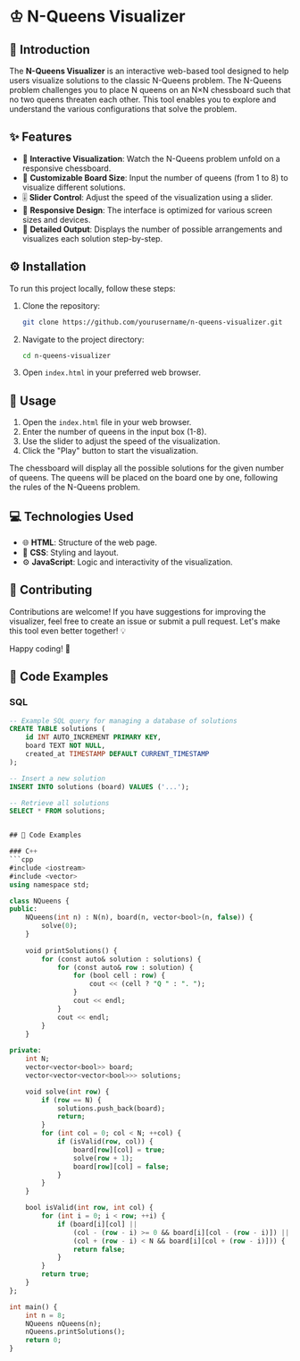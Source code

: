 # ♔ N-Queens Visualizer

## 📖 Introduction
The **N-Queens Visualizer** is an interactive web-based tool designed to help users visualize solutions to the classic N-Queens problem. The N-Queens problem challenges you to place N queens on an N×N chessboard such that no two queens threaten each other. This tool enables you to explore and understand the various configurations that solve the problem.

## ✨ Features
- 🎥 **Interactive Visualization**: Watch the N-Queens problem unfold on a responsive chessboard.
- 📏 **Customizable Board Size**: Input the number of queens (from 1 to 8) to visualize different solutions.
- 🎚️ **Slider Control**: Adjust the speed of the visualization using a slider.
- 📱 **Responsive Design**: The interface is optimized for various screen sizes and devices.
- 📝 **Detailed Output**: Displays the number of possible arrangements and visualizes each solution step-by-step.

## ⚙️ Installation
To run this project locally, follow these steps:

1. Clone the repository:
    ```bash
    git clone https://github.com/yourusername/n-queens-visualizer.git
    ```

2. Navigate to the project directory:
    ```bash
    cd n-queens-visualizer
    ```

3. Open `index.html` in your preferred web browser.

## 🚀 Usage
1. Open the `index.html` file in your web browser.
2. Enter the number of queens in the input box (1-8).
3. Use the slider to adjust the speed of the visualization.
4. Click the "Play" button to start the visualization.

The chessboard will display all the possible solutions for the given number of queens. The queens will be placed on the board one by one, following the rules of the N-Queens problem.

## 💻 Technologies Used
- 🌐 **HTML**: Structure of the web page.
- 🎨 **CSS**: Styling and layout.
- ⚙️ **JavaScript**: Logic and interactivity of the visualization.
## 🤝 Contributing
Contributions are welcome! If you have suggestions for improving the visualizer, feel free to create an issue or submit a pull request. Let's make this tool even better together! 💡

Happy coding! 🎉

## 📄 Code Examples

### SQL
```sql
-- Example SQL query for managing a database of solutions
CREATE TABLE solutions (
    id INT AUTO_INCREMENT PRIMARY KEY,
    board TEXT NOT NULL,
    created_at TIMESTAMP DEFAULT CURRENT_TIMESTAMP
);

-- Insert a new solution
INSERT INTO solutions (board) VALUES ('...');

-- Retrieve all solutions
SELECT * FROM solutions;


## 📄 Code Examples

### C++
```cpp
#include <iostream>
#include <vector>
using namespace std;

class NQueens {
public:
    NQueens(int n) : N(n), board(n, vector<bool>(n, false)) {
        solve(0);
    }
    
    void printSolutions() {
        for (const auto& solution : solutions) {
            for (const auto& row : solution) {
                for (bool cell : row) {
                    cout << (cell ? "Q " : ". ");
                }
                cout << endl;
            }
            cout << endl;
        }
    }
    
private:
    int N;
    vector<vector<bool>> board;
    vector<vector<vector<bool>>> solutions;

    void solve(int row) {
        if (row == N) {
            solutions.push_back(board);
            return;
        }
        for (int col = 0; col < N; ++col) {
            if (isValid(row, col)) {
                board[row][col] = true;
                solve(row + 1);
                board[row][col] = false;
            }
        }
    }

    bool isValid(int row, int col) {
        for (int i = 0; i < row; ++i) {
            if (board[i][col] || 
                (col - (row - i) >= 0 && board[i][col - (row - i)]) || 
                (col + (row - i) < N && board[i][col + (row - i)])) {
                return false;
            }
        }
        return true;
    }
};

int main() {
    int n = 8;
    NQueens nQueens(n);
    nQueens.printSolutions();
    return 0;
}
